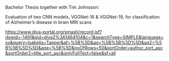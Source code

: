 Bachelor Thesis together with Tim Johnsson:

Evaluation of two CNN models, VGGNet-16 & VGGNet-19, for classification of Alzheimer’s disease in brain MRI scans

https://www.diva-portal.org/smash/record.jsf?dswid=-1491&pid=diva2%3A1464104&c=1&searchType=SIMPLE&language=sv&query=Isabella+Tapper&af=%5B%5D&aq=%5B%5B%5D%5D&aq2=%5B%5B%5D%5D&aqe=%5B%5D&noOfRows=50&sortOrder=author_sort_asc&sortOrder2=title_sort_asc&onlyFullText=false&sf=all

